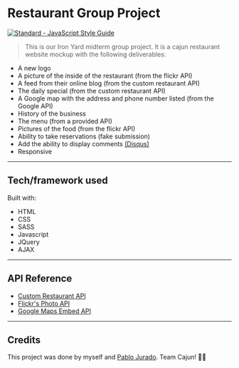 # Restaurant Group Project
[![Standard - JavaScript Style Guide](https://cdn.rawgit.com/feross/standard/master/badge.svg)](https://github.com/feross/standard)

> This is our Iron Yard midterm group project. It is a cajun restaurant website mockup with the following deliverables:

* A new logo
* A picture of the inside of the restaurant (from the flickr API)
* A feed from their online blog (from the custom restaurant API)
* The daily special (from the custom restaurant API)
* A Google map with the address and phone number listed (from the Google API)
* History of the business
* The menu (from a provided API)
* Pictures of the food (from the flickr API)
* Ability to take reservations (fake submission)
* Add the ability to display comments [(Disqus)](https://disqus.com/)
* Responsive

***

## Tech/framework used

Built with:
* HTML
* CSS
* SASS
* Javascript
* JQuery
* AJAX

***

## API Reference
* [Custom Restaurant API](https://json-data.herokuapp.com/restaurant)
* [Flickr's Photo API](https://www.flickr.com/services/api/)
* [Google Maps Embed API](https://developers.google.com/maps/documentation/embed/)

***
## Credits

This project was done by myself and [Pablo Jurado](https://github.com/pablo-jurado). Team Cajun!  :fried_shrimp::metal: 
